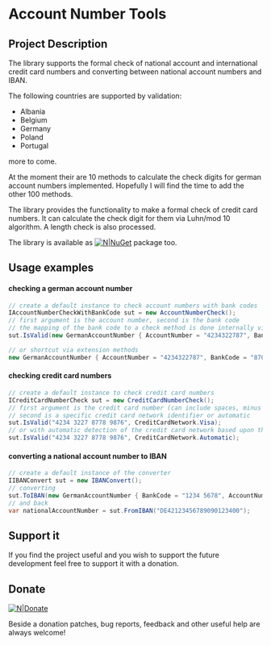 # Account Number Tools

## Project Description
The library supports the formal check of national account and international credit card numbers and converting between national account numbers and IBAN.

The following countries are supported by validation:

* Albania
* Belgium
* Germany
* Poland
* Portugal

more to come.

At the moment their are 10 methods to calculate the check digits for german account numbers implemented. Hopefully I will find the time to add the other 100 methods.

The library provides the functionality to make a formal check of credit card numbers. It can calculate the check digit for them via Luhn/mod 10 algorithm. A length check is also processed.

The library is available as [![N|NuGet](https://img.shields.io/nuget/v/Nuget.Core.svg)](http://nuget.org/List/Packages/AccountNumberTools) package too.

## Usage examples

#### checking a german account number
```csharp
// create a default instance to check account numbers with bank codes
IAccountNumberCheckWithBankCode sut = new AccountNumberCheck();
// first argument is the account number, second is the bank code
// the mapping of the bank code to a check method is done internally via the official bank code list
sut.IsValid(new GermanAccountNumber { AccountNumber = "4234322787", BankCode = "87070000" });

// or shortcut via extension methods
new GermanAccountNumber { AccountNumber = "4234322787", BankCode = "87070000" }).IsValid();
```

#### checking credit card numbers
```csharp
// create a default instance to check credit card numbers
ICreditCardNumberCheck sut = new CreditCardNumberCheck();
// first argument is the credit card number (can include spaces, minus or other non-numeric chars)
// second is a specific credit card network identifier or automatic
sut.IsValid("4234 3227 8778 9876", CreditCardNetwork.Visa);
// or with automatic detection of the credit card network based upon the IIN prefix
sut.IsValid("4234 3227 8778 9876", CreditCardNetwork.Automatic);
```

#### converting a national account number to IBAN
```csharp
// create a default instance of the converter
IIBANConvert sut = new IBANConvert();
// converting
sut.ToIBAN(new GermanAccountNumber { BankCode = "1234 5678", AccountNumber = "9090 1234 00" });
// and back
var nationalAccountNumber = sut.FromIBAN("DE42123456789090123400");
```

## Support it
If you find the project useful and you wish to support the future development feel free to support it with a donation.

## Donate
[![N|Donate](https://www.paypal.com/en_US/i/btn/btn_donateCC_LG_global.gif)](https://www.paypal.com/cgi-bin/webscr?cmd=_s-xclick&hosted_button_id=9M5BHCMC4DH42)

Beside a donation patches, bug reports, feedback and other useful help are always welcome!

